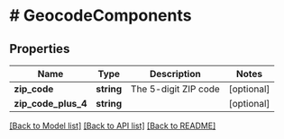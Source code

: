 # # GeocodeComponents

## Properties

Name | Type | Description | Notes
------------ | ------------- | ------------- | -------------
**zip_code** | **string** | The 5-digit ZIP code | [optional]
**zip_code_plus_4** | **string** |  | [optional]

[[Back to Model list]](../../README.md#models) [[Back to API list]](../../README.md#endpoints) [[Back to README]](../../README.md)

